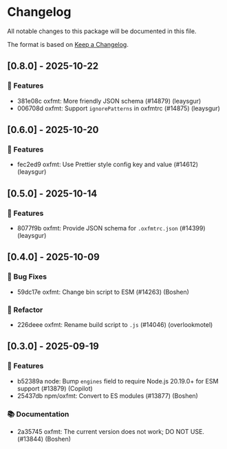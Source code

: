 # Changelog

All notable changes to this package will be documented in this file.

The format is based on [Keep a Changelog](https://keepachangelog.com/en/1.0.0).


## [0.8.0] - 2025-10-22

### 🚀 Features

- 381e08c oxfmt: More friendly JSON schema (#14879) (leaysgur)
- 006708d oxfmt: Support `ignorePatterns` in oxfmtrc (#14875) (leaysgur)



## [0.6.0] - 2025-10-20

### 🚀 Features

- fec2ed9 oxfmt: Use Prettier style config key and value (#14612) (leaysgur)


## [0.5.0] - 2025-10-14

### 🚀 Features

- 8077f9b oxfmt: Provide JSON schema for `.oxfmtrc.json` (#14399) (leaysgur)


## [0.4.0] - 2025-10-09

### 🐛 Bug Fixes

- 59dc17e oxfmt: Change bin script to ESM (#14263) (Boshen)

### 🚜 Refactor

- 226deee oxfmt: Rename build script to `.js` (#14046) (overlookmotel)


## [0.3.0] - 2025-09-19

### 🚀 Features

- b52389a node: Bump `engines` field to require Node.js 20.19.0+ for ESM support (#13879) (Copilot)
- 25437db npm/oxfmt: Convert to ES modules (#13877) (Boshen)

### 📚 Documentation

- 2a35745 oxfmt: The current version does not work; DO NOT USE. (#13844) (Boshen)



